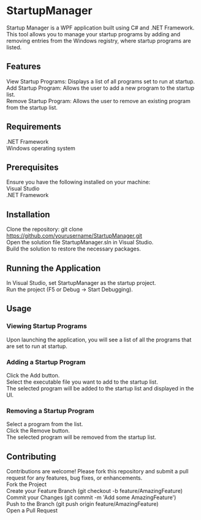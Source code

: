 # StartupManager
Startup Manager is a WPF application built using C# and .NET Framework. This tool allows you to manage your startup programs by adding and removing entries from the Windows registry, where startup programs are listed.

## Features
View Startup Programs: Displays a list of all programs set to run at startup.<br>
Add Startup Program: Allows the user to add a new program to the startup list.<br>
Remove Startup Program: Allows the user to remove an existing program from the startup list.
## Requirements
.NET Framework<br>
Windows operating system<br>
## Prerequisites
Ensure you have the following installed on your machine:<br>
Visual Studio<br>
.NET Framework
## Installation
Clone the repository: git clone https://github.com/yourusername/StartupManager.git<br>
Open the solution file StartupManager.sln in Visual Studio.<br>
Build the solution to restore the necessary packages.
## Running the Application
In Visual Studio, set StartupManager as the startup project.<br>
Run the project (F5 or Debug -> Start Debugging).
## Usage
### Viewing Startup Programs
Upon launching the application, you will see a list of all the programs that are set to run at startup.
### Adding a Startup Program
Click the Add button.<br>
Select the executable file you want to add to the startup list.<br>
The selected program will be added to the startup list and displayed in the UI.
### Removing a Startup Program
Select a program from the list.<br>
Click the Remove button.<br>
The selected program will be removed from the startup list.
## Contributing
Contributions are welcome! Please fork this repository and submit a pull request for any features, bug fixes, or enhancements.<br>
Fork the Project<br>
Create your Feature Branch (git checkout -b feature/AmazingFeature)<br>
Commit your Changes (git commit -m 'Add some AmazingFeature')<br>
Push to the Branch (git push origin feature/AmazingFeature)<br>
Open a Pull Request
